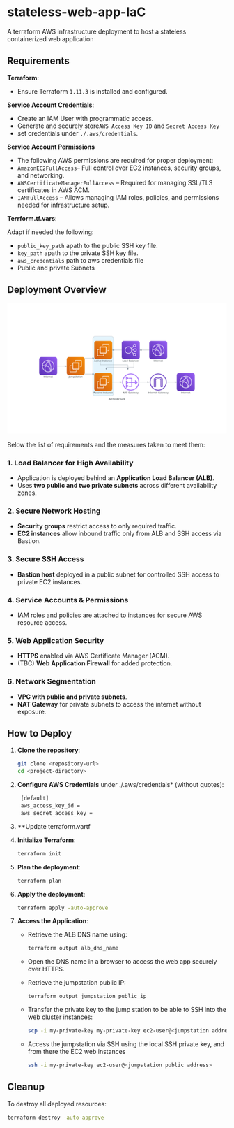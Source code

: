 # stateless-web-app-IaC
A terraform AWS infrastructure deployment to host a stateless containerized web application 
 
## Requirements
**Terraform**: 

- Ensure Terraform ``1.11.3`` is installed and configured.

**Service Account Credentials**:

 - Create an IAM User with programmatic access.
 - Generate and securely store``AWS Access Key ID`` and ``Secret Access Key``
 - set credentials under ``./.aws/credentials``.

**Service Account Permissions**

 - The following AWS permissions are required for proper deployment:
  - ``AmazonEC2FullAccess``– Full control over EC2 instances, security groups, and networking.
  - ``AWSCertificateManagerFullAccess`` – Required for managing SSL/TLS certificates in AWS ACM.
  - ``IAMFullAccess`` – Allows managing IAM roles, policies, and permissions needed for infrastructure setup.

**Terrform.tf.vars**:

Adapt if needed the following:
 - ``public_key_path`` apath to the public SSH key file.
 - ``key_path`` apath to the private SSH key file.
 - ``aws_credentials`` path to aws credentials file
 - Public and private Subnets


## Deployment Overview

![Architecture](images/architecture.png)

Below the list of requirements and the measures taken to meet them: 

### 1. Load Balancer for High Availability
- Application is deployed behind an **Application Load Balancer (ALB)**.
- Uses **two public and two private subnets** across different availability zones.

### 2. Secure Network Hosting
- **Security groups** restrict access to only required traffic.
- **EC2 instances** allow inbound traffic only from ALB and SSH access via Bastion.

### 3. Secure SSH Access
- **Bastion host** deployed in a public subnet for controlled SSH access to private EC2 instances.

### 4. Service Accounts & Permissions
- IAM roles and policies are attached to instances for secure AWS resource access.

### 5. Web Application Security
- **HTTPS** enabled via AWS Certificate Manager (ACM).
- (TBC) **Web Application Firewall** for added protection.

### 6. Network Segmentation
- **VPC with public and private subnets**.
- **NAT Gateway** for private subnets to access the internet without exposure.

## How to Deploy
1. **Clone the repository**:
   ```sh
   git clone <repository-url>
   cd <project-directory>
   ```

2. **Configure AWS Credentials** under ./.aws/credentials* (without quotes):
   ```sh
	[default]
	aws_access_key_id = 
	aws_secret_access_key = 

   ```



3. **Update terraform.vartf


4. **Initialize Terraform**:
   ```sh
   terraform init
   ```

5. **Plan the deployment**:
   ```sh
   terraform plan
   ```

6. **Apply the deployment**:
   ```sh
   terraform apply -auto-approve
   ```

7. **Access the Application**:
   - Retrieve the ALB DNS name using:
     ```sh
     terraform output alb_dns_name
     ```
   - Open the DNS name in a browser to access the web app securely over HTTPS.
   - Retrieve the jumpstation public IP:
     ```sh
     terraform output jumpstation_public_ip
     ```   

   - Transfer the private key to the jump station to be able to SSH into the web cluster instances:
     ```sh
     scp -i my-private-key my-private-key ec2-user@<jumpstation address>:/root/.ssh/
     ``` 

   - Access the jumpstation via SSH using the local SSH private key, and from there the EC2 web instances
     ```sh
     ssh -i my-private-key ec2-user@<jumpstation public address>
     ```
   

## Cleanup
To destroy all deployed resources:
```sh
terraform destroy -auto-approve
```
